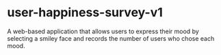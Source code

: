 # user-happiness-survey-v1
A web-based application that allows users to express their mood by selecting a smiley face and records the number of users who chose each mood.
